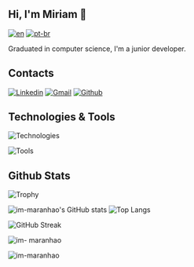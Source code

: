## Hi, I'm Miriam 👋

[![en](https://img.shields.io/badge/lang-en-red.svg)](README.md)
[![pt-br](https://img.shields.io/badge/lang-pt--br-green.svg)](README.pt-br.md)

Graduated in computer science, I'm a junior developer.

## Contacts

[![Linkedin](https://img.shields.io/badge/LinkedIn-0A66C2.svg?style=for-the-badge&logo=LinkedIn&logoColor=white)](https://www.linkedin.com/in/miriam-maranhão/)
[![Gmail](https://img.shields.io/badge/Gmail-EA4335.svg?style=for-the-badge&logo=Gmail&logoColor=white)](mailto:mar4nhao@gmail.com)
[![Github](https://img.shields.io/badge/GitHub-181717.svg?style=for-the-badge&logo=GitHub&logoColor=white)](https://github.com/im-maranhao)


## Technologies & Tools

![Technologies](https://skillicons.dev/icons?i=css,git,html,js,mysql,python,php,laravel,java)

![Tools](https://skillicons.dev/icons?i=docker,github,postman,vscode,figma)

## Github Stats

![Trophy](https://github-profile-trophy.vercel.app/?username=im-maranhao&theme=gruvbox&column=7)

![im-maranhao's GitHub stats](https://github-readme-stats.vercel.app/api?username=im-maranhao&count_private=true&show_icons=true&theme=gruvbox)
![Top Langs](https://github-readme-stats.vercel.app/api/top-langs/?username=im-maranhao&langs_count=8&layout=compact&theme=gruvbox)

![GitHub Streak](https://streak-stats.demolab.com/?user=im-maranhao&theme=gruvbox)

<p><img align="center" src="https://github-readme-stats.vercel.app/api/top-langs?username=im-maranhao&show_icons=true&locale=en&layout=compact" alt="im- maranhao" /></p>

<p><img align="center" src="https://github-readme-streak-stats.herokuapp.com/?user=im-maranhao&" alt="im-maranhao " /></p>
